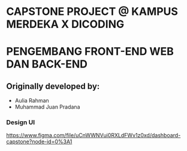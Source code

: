# CAPSTONE PROJECT @ KAMPUS MERDEKA X DICODING
# PENGEMBANG FRONT-END WEB DAN BACK-END

## Originally developed by:
- Aulia Rahman
- Muhammad Juan Pradana

### Design UI
https://www.figma.com/file/uCnWWNVui0RXLdFWv1z0xd/dashboard-capstone?node-id=0%3A1